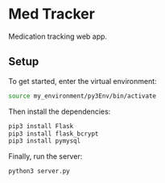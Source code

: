 # Med Tracker

Medication tracking web app.

## Setup

To get started, enter the virtual environment:

```sh
source my_environment/py3Env/bin/activate
```

Then install the dependencies:

```sh
pip3 install Flask
pip3 install flask_bcrypt
pip3 install pymysql
```

Finally, run the server:

```sh
python3 server.py
```
